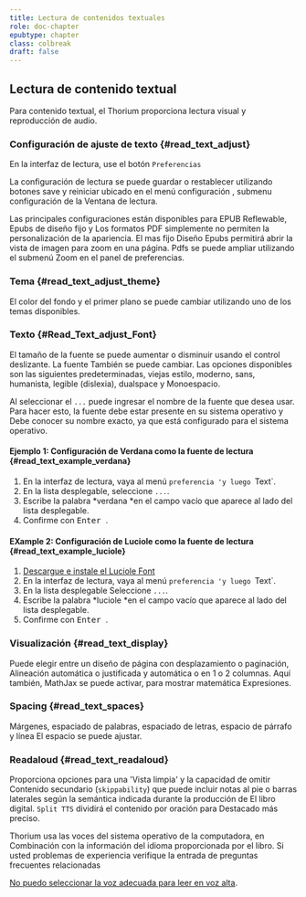 ```yaml
---
title: Lectura de contenidos textuales
role: doc-chapter
epubtype: chapter
class: colbreak 
draft: false
---
```


## Lectura de contenido textual

Para contenido textual, el Thorium proporciona lectura visual y reproducción de audio.

### Configuración de ajuste de texto {#read_text_adjust}

En la interfaz de lectura, use el botón `Preferencias`
<img src="../../resources/images/icons3/textarea-icon.svg" role="presentation" alt=""/>

La configuración de lectura se puede guardar o restablecer utilizando botones <span class="ui_button"> save </span> y <span class="ui_button"> reiniciar </span> ubicado en el menú
<span class="ui_button"> configuración </span>, submenu <span class="ui_button"> configuración </span> de la
Ventana de lectura.

Las principales configuraciones están disponibles para EPUB Reflewable, Epubs de diseño fijo y
Los formatos PDF simplemente no permiten la personalización de la apariencia. El mas fijo
Diseño Epubs permitirá abrir la vista de imagen para zoom en una página. Pdfs
se puede ampliar utilizando el submenú Zoom en el panel de preferencias.

### Tema {#read_text_adjust_theme}

El color del fondo y el primer plano se puede cambiar utilizando uno de
los temas disponibles.

### Texto {#Read_Text_adjust_Font}

El tamaño de la fuente se puede aumentar o disminuir usando el control deslizante. La fuente
También se puede cambiar. Las opciones disponibles son las siguientes predeterminadas, viejas
estilo, moderno, sans, humanista, legible (dislexia), dualspace y
Monoespacio.

Al seleccionar el `...` puede ingresar el nombre de la fuente que desea
usar. Para hacer esto, la fuente debe estar presente en su sistema operativo y
Debe conocer su nombre exacto, ya que está configurado para el sistema operativo.

<div class="info">

#### Ejemplo 1: Configuración de Verdana como la fuente de lectura {#read_text_example_verdana}

1. En la interfaz de lectura, vaya al menú `preferencia 'y luego
    `Text`.
2. En la lista desplegable, seleccione `...`.
3. Escribe la palabra *verdana *en el campo vacío que aparece al lado del
    lista desplegable.
4. Confirme con <kbd> Enter </kbd>.


#### EXample 2: Configuración de Luciole como la fuente de lectura {#read_text_example_luciole}

1. [Descargue e instale el Luciole
    Font](https://www.luciole-vision.com/#download)
2. En la interfaz de lectura, vaya al menú `preferencia 'y luego
    `Text`.
3. En la lista desplegable Seleccione `...`.
4. Escribe la palabra *luciole *en el campo vacío que aparece al lado del
    lista desplegable.
5. Confirme con <kbd> Enter </kbd>.

</div>

### Visualización {#read_text_display}

Puede elegir entre un diseño de página con desplazamiento o paginación,
Alineación automática o justificada y automática o en 1 o 2 columnas.
Aquí también, MathJax se puede activar, para mostrar matemática
Expresiones.

### Spacing {#read_text_spaces}

Márgenes, espaciado de palabras, espaciado de letras, espacio de párrafo y línea
El espacio se puede ajustar.

### Readaloud {#read_text_readaloud}

Proporciona opciones para una 'Vista limpia' y la capacidad de omitir
Contenido secundario (`skippability`) que puede incluir notas al pie o
barras laterales según la semántica indicada durante la producción de
El libro digital. `Split TTS` dividirá el contenido por oración para
Destacado más preciso.

<div class="info">Thorium usa las voces del sistema operativo de la computadora, en
Combinación con la información del idioma proporcionada por el libro. Si usted
problemas de experiencia verifique la entrada de preguntas frecuentes relacionadas 

[No puedo seleccionar la voz adecuada para leer en voz alta](https://thorium.edrlab.org/es/th3/400_ressources/430_faq/#TTSvoices).

</div>
